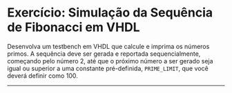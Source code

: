 # Exercício: Simulação da Sequência de Fibonacci em VHDL

Desenvolva um testbench em VHDL que calcule e imprima os números primos. A sequência deve ser gerada e reportada sequencialmente, começando pelo número 2, até que o próximo número a ser gerado seja igual ou superior a uma constante pré-definida, `PRIME_LIMIT`, que você deverá definir como 100. 

---
